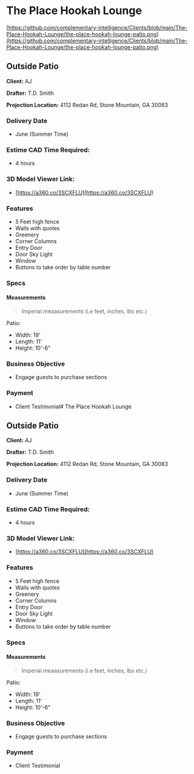# The Place Hookah Lounge

[https://github.com/complementary-intelligence/Clients/blob/main/The-Place-Hookah-Lounge/the-place-hookah-lounge-patio.png](https://github.com/complementary-intelligence/Clients/blob/main/The-Place-Hookah-Lounge/the-place-hookah-lounge-patio.png)

## Outside Patio

**Client:** AJ

**Drafter:** T.D. Smith

**Projection Location:** 4112 Redan Rd, Stone Mountain, GA 30083

### Delivery Date 
- June  (Summer Time)

### Estime CAD Time Required:
- 4 hours

### **3D Model Viewer Link:** 
- [https://a360.co/3SCXFLU](https://a360.co/3SCXFLU)

### Features

- 5 Feet high fence
- Walls with quotes
- Greenery
- Corner Columns
- Entry Door
- Door Sky Light
- Window
- Buttons to take order by table number

### Specs

#### Measurements

> Imperial meaasurements (i.e feet, inches, lbs etc.)

Patio:  

- Width: 19'
- Length: 11'
- Height: 10'-6"

### Business Objective
- Engage guests to purchase sections

### Payment

- Client Testimonial# The Place Hookah Lounge

## Outside Patio

**Client:** AJ

**Drafter:** T.D. Smith

**Projection Location:** 4112 Redan Rd, Stone Mountain, GA 30083

### Delivery Date 
- June  (Summer Time)

### Estime CAD Time Required:
- 4 hours

### **3D Model Viewer Link:** 
- [https://a360.co/3SCXFLU](https://a360.co/3SCXFLU)

### Features

- 5 Feet high fence
- Walls with quotes
- Greenery
- Corner Columns
- Entry Door
- Door Sky Light
- Window
- Buttons to take order by table number

### Specs

#### Measurements

> Imperial meaasurements (i.e feet, inches, lbs etc.)

Patio:  

- Width: 19'
- Length: 11'
- Height: 10'-6"

### Business Objective
- Engage guests to purchase sections

### Payment

- Client Testimonial
